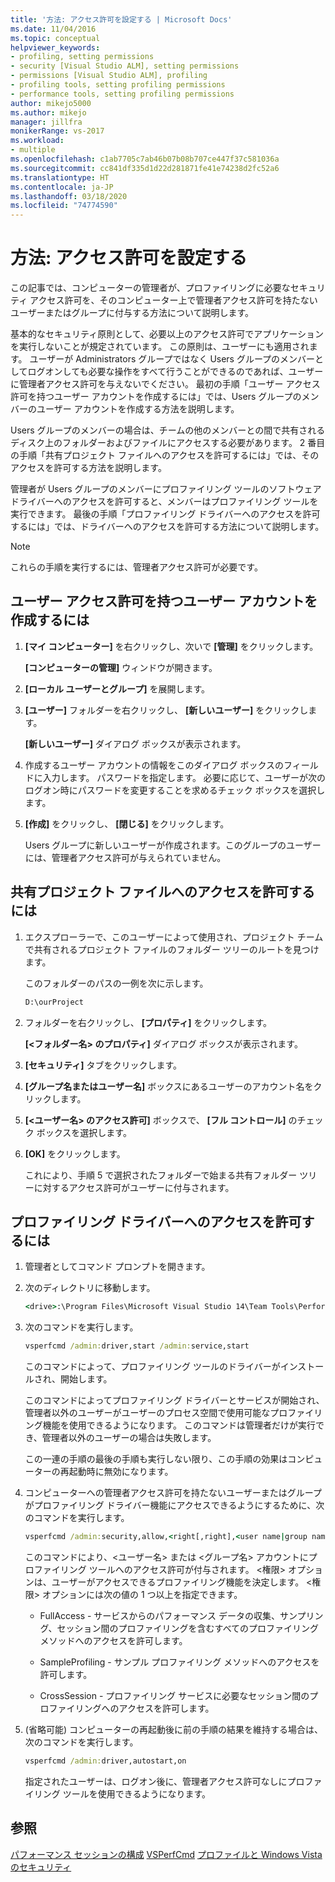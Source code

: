 ```yaml
---
title: '方法: アクセス許可を設定する | Microsoft Docs'
ms.date: 11/04/2016
ms.topic: conceptual
helpviewer_keywords:
- profiling, setting permissions
- security [Visual Studio ALM], setting permissions
- permissions [Visual Studio ALM], profiling
- profiling tools, setting profiling permissions
- performance tools, setting profiling permissions
author: mikejo5000
ms.author: mikejo
manager: jillfra
monikerRange: vs-2017
ms.workload:
- multiple
ms.openlocfilehash: c1ab7705c7ab46b07b08b707ce447f37c581036a
ms.sourcegitcommit: cc841df335d1d22d281871fe41e74238d2fc52a6
ms.translationtype: HT
ms.contentlocale: ja-JP
ms.lasthandoff: 03/18/2020
ms.locfileid: "74774590"
---
```

# <a name="how-to-set-permissions"></a>方法: アクセス許可を設定する

この記事では、コンピューターの管理者が、プロファイリングに必要なセキュリティ アクセス許可を、そのコンピューター上で管理者アクセス許可を持たないユーザーまたはグループに付与する方法について説明します。

基本的なセキュリティ原則として、必要以上のアクセス許可でアプリケーションを実行しないことが規定されています。 この原則は、ユーザーにも適用されます。 ユーザーが Administrators グループではなく Users グループのメンバーとしてログオンしても必要な操作をすべて行うことができるのであれば、ユーザーに管理者アクセス許可を与えないでください。 最初の手順「ユーザー アクセス許可を持つユーザー アカウントを作成するには」では、Users グループのメンバーのユーザー アカウントを作成する方法を説明します。

Users グループのメンバーの場合は、チームの他のメンバーとの間で共有されるディスク上のフォルダーおよびファイルにアクセスする必要があります。 2 番目の手順「共有プロジェクト ファイルへのアクセスを許可するには」では、そのアクセスを許可する方法を説明します。

管理者が Users グループのメンバーにプロファイリング ツールのソフトウェア ドライバーへのアクセスを許可すると、メンバーはプロファイリング ツールを実行できます。 最後の手順「プロファイリング ドライバーへのアクセスを許可するには」では、ドライバーへのアクセスを許可する方法について説明します。

> [!NOTE]
> これらの手順を実行するには、管理者アクセス許可が必要です。

## <a name="to-create-a-user-account-that-has-user-permissions"></a>ユーザー アクセス許可を持つユーザー アカウントを作成するには

1. **[マイ コンピューター]** を右クリックし、次いで **[管理]** をクリックします。

     **[コンピューターの管理]** ウィンドウが開きます。

2. **[ローカル ユーザーとグループ]** を展開します。

3. **[ユーザー]** フォルダーを右クリックし、 **[新しいユーザー]** をクリックします。

     **[新しいユーザー]** ダイアログ ボックスが表示されます。

4. 作成するユーザー アカウントの情報をこのダイアログ ボックスのフィールドに入力します。 パスワードを指定します。 必要に応じて、ユーザーが次のログオン時にパスワードを変更することを求めるチェック ボックスを選択します。

5. **[作成]** をクリックし、 **[閉じる]** をクリックします。

     Users グループに新しいユーザーが作成されます。このグループのユーザーには、管理者アクセス許可が与えられていません。

## <a name="to-grant-access-to-shared-project-files"></a>共有プロジェクト ファイルへのアクセスを許可するには

1. エクスプローラーで、このユーザーによって使用され、プロジェクト チームで共有されるプロジェクト ファイルのフォルダー ツリーのルートを見つけます。

     このフォルダーのパスの一例を次に示します。

    ```cmd
    D:\ourProject
    ```

2. フォルダーを右クリックし、 **[プロパティ]** をクリックします。

     **[\<フォルダー名> のプロパティ]** ダイアログ ボックスが表示されます。

3. **[セキュリティ]** タブをクリックします。

4. **[グループ名またはユーザー名]** ボックスにあるユーザーのアカウント名をクリックします。

5. **[\<ユーザー名> のアクセス許可]** ボックスで、 **[フル コントロール]** のチェック ボックスを選択します。

6. **[OK]** をクリックします。

     これにより、手順 5 で選択されたフォルダーで始まる共有フォルダー ツリーに対するアクセス許可がユーザーに付与されます。

## <a name="to-grant-access-to-the-profiling-driver"></a>プロファイリング ドライバーへのアクセスを許可するには

1. 管理者としてコマンド プロンプトを開きます。

2. 次のディレクトリに移動します。

    ```cmd
    <drive>:\Program Files\Microsoft Visual Studio 14\Team Tools\Performance Tools
    ```

3. 次のコマンドを実行します。

    ```cmd
    vsperfcmd /admin:driver,start /admin:service,start
    ```

     このコマンドによって、プロファイリング ツールのドライバーがインストールされ、開始します。

     このコマンドによってプロファイリング ドライバーとサービスが開始され、管理者以外のユーザーがユーザーのプロセス空間で使用可能なプロファイリング機能を使用できるようになります。 このコマンドは管理者だけが実行でき、管理者以外のユーザーの場合は失敗します。

     この一連の手順の最後の手順も実行しない限り、この手順の効果はコンピューターの再起動時に無効になります。

4. コンピューターへの管理者アクセス許可を持たないユーザーまたはグループがプロファイリング ドライバー機能にアクセスできるようにするために、次のコマンドを実行します。

    ```cmd
    vsperfcmd /admin:security,allow,<right[,right],<user name|group name>
    ```

     このコマンドにより、\<ユーザー名> または \<グループ名> アカウントにプロファイリング ツールへのアクセス許可が付与されます。 \<権限> オプションは、ユーザーがアクセスできるプロファイリング機能を決定します。 \<権限> オプションには次の値の 1 つ以上を指定できます。

    - FullAccess - サービスからのパフォーマンス データの収集、サンプリング、セッション間のプロファイリングを含むすべてのプロファイリング メソッドへのアクセスを許可します。

    - SampleProfiling - サンプル プロファイリング メソッドへのアクセスを許可します。

    - CrossSession - プロファイリング サービスに必要なセッション間のプロファイリングへのアクセスを許可します。

5. (省略可能) コンピューターの再起動後に前の手順の結果を維持する場合は、次のコマンドを実行します。

    ```cmd
    vsperfcmd /admin:driver,autostart,on
    ```

   指定されたユーザーは、ログオン後に、管理者アクセス許可なしにプロファイリング ツールを使用できるようになります。

## <a name="see-also"></a>参照

[パフォーマンス セッションの構成](../profiling/configuring-performance-sessions.md)
[VSPerfCmd](../profiling/vsperfcmd.md)
[プロファイルと Windows Vista のセキュリティ](../profiling/profiling-and-windows-vista-security.md)
